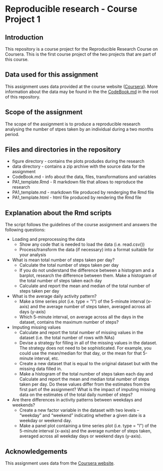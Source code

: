 # Reproducible research - Course Project 1

## Introduction

This repository is a course project for the Reproducible Research Course on
Coursera. This is the first course project of the two projects that are part of this course.

## Data used for this assignment
This assignment uses data provided at the course website (<a href="https://www.coursera.org/">Coursera</a>). More  information about the data 
may be found in the the <a href="CodeBook.md">CodeBook.md</a> in the root of this repository.

## Scope of the assignment
The scope of the assignment is to produce a reproducible research analysing the number of stpes taken by an individual during a two months period.

## Files and directories in the repository
* figure directory - contains the plots produdes during the research
* data directory - contains a zip archive with the source data for the assignment
* CodeBook.md - info about the data, files, transformations and variables
* PA1_template.Rmd - R markdown file that allows to reproduce the research
* PA1_template.md - markdown file produced by renderging the Rmd file
* PA1_template.html - html file produced by rendering the Rmd file

## Explanation about the Rmd scripts

The script follows the guidelines of the course assignment and answers the following questions:

* Loading and preprocessing the data
    + Show any code that is needed to load the data (i.e. read.csv())
    + Process/transform the data (if necessary) into a format suitable for your analysis
* What is mean total number of steps taken per day?
    + Calculate the total number of steps taken per day
    + If you do not understand the difference between a histogram and a barplot, research the difference between them. Make a histogram of the total number of steps taken each day
    + Calculate and report the mean and median of the total number of steps taken per day
* What is the average daily activity pattern?
    + Make a time series plot (i.e. type = "l") of the 5-minute interval (x-axis) and the average number of steps taken, averaged across all days (y-axis)
    + Which 5-minute interval, on average across all the days in the dataset, contains the maximum number of steps?
* Imputing missing values
    + Calculate and report the total number of missing values in the dataset (i.e. the total number of rows with NAs)
    + Devise a strategy for filling in all of the missing values in the dataset. The strategy does not need to be sophisticated. For example, you could use the mean/median for that day, or the mean for that 5-minute interval, etc.
    + Create a new dataset that is equal to the original dataset but with the missing data filled in.
    + Make a histogram of the total number of steps taken each day and Calculate and report the mean and median total number of steps taken per day. Do these values differ from the estimates from the first part of the assignment? What is the impact of imputing missing data on the estimates of the total daily number of steps?
* Are there differences in activity patterns between weekdays and weekends?
    + Create a new factor variable in the dataset with two levels – “weekday” and “weekend” indicating whether a given date is a weekday or weekend day.
    + Make a panel plot containing a time series plot (i.e. type = "l") of the 5-minute interval (x-axis) and the average number of steps taken, averaged across all weekday days or weekend days (y-axis). 

## Acknowledgements
This assignment uses data from
the <a href="https://www.coursera.org/">Coursera website</a>.